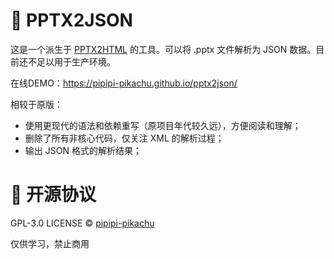 # 🎨 PPTX2JSON
这是一个派生于 [PPTX2HTML](https://github.com/g21589/PPTX2HTML) 的工具。可以将 .pptx 文件解析为 JSON 数据。目前还不足以用于生产环境。

在线DEMO：https://pipipi-pikachu.github.io/pptx2json/

相较于原版：
- 使用更现代的语法和依赖重写（原项目年代较久远），方便阅读和理解；
- 删除了所有非核心代码，仅关注 XML 的解析过程；
- 输出 JSON 格式的解析结果；

# 📄 开源协议
GPL-3.0 LICENSE © [pipipi-pikachu](https://github.com/pipipi-pikachu)

仅供学习，禁止商用